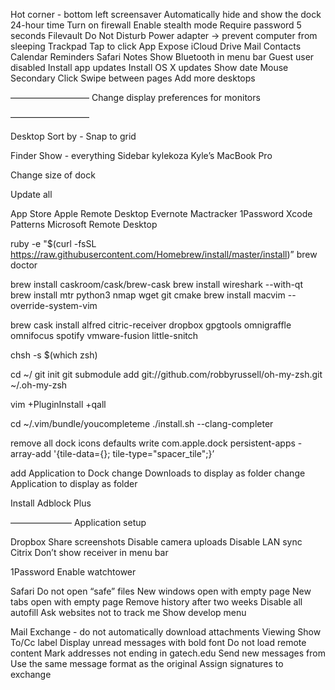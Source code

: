Hot corner - bottom left screensaver
Automatically hide and show the dock
24-hour time
Turn on firewall
	Enable stealth mode
Require password 5 seconds
Filevault
Do Not Disturb
Power adapter -> prevent computer from sleeping
Trackpad
	Tap to click
	App Expose
iCloud
	Drive
	Mail
	Contacts
	Calendar
	Reminders
	Safari
	Notes
Show Bluetooth in menu bar
Guest user disabled
Install app updates
Install OS X updates
Show date
Mouse
	Secondary Click
	Swipe between pages
Add more desktops

—————————
Change display preferences for monitors

—————————


Desktop
	Sort by - Snap to grid

Finder
	Show - everything
	Sidebar
		kylekoza
		Kyle’s MacBook Pro

Change size of dock

Update all

App Store
	Apple Remote Desktop
	Evernote
	Mactracker
	1Password
	Xcode
	Patterns
	Microsoft Remote Desktop
	
ruby -e "$(curl -fsSL https://raw.githubusercontent.com/Homebrew/install/master/install)”
brew doctor

brew install caskroom/cask/brew-cask
brew install wireshark --with-qt
brew install mtr python3 nmap wget git cmake
brew install macvim --override-system-vim

brew cask install
	alfred
	citric-receiver
	dropbox
	gpgtools
	omnigraffle
	omnifocus
	spotify
	vmware-fusion
	little-snitch

chsh -s $(which zsh)

cd ~/
git init
git submodule add git://github.com/robbyrussell/oh-my-zsh.git ~/.oh-my-zsh


vim +PluginInstall +qall

cd ~/.vim/bundle/youcompleteme
./install.sh --clang-completer

remove all dock icons
defaults write com.apple.dock persistent-apps -array-add '{tile-data={}; tile-type="spacer_tile";}’

add Application to Dock
change Downloads to display as folder
change Application to display as folder

Install Adblock Plus

———————
Application setup

Dropbox
	Share screenshots
	Disable camera uploads
	Disable LAN sync
Citrix
	Don’t show receiver in menu bar 

1Password
	Enable watchtower

Safari
	Do not open “safe” files
	New windows open with empty page
	New tabs open with empty page
	Remove history after two weeks
	Disable all autofill
	Ask websites not to track me
	Show develop menu

Mail
	Exchange - do not automatically download attachments
	Viewing
		Show To/Cc label
		Display unread messages with bold font
		Do not load remote content
	Mark addresses not ending in gatech.edu
	Send new messages from
	Use the same message format as the original
	Assign signatures to exchange


